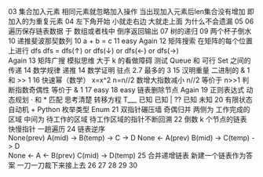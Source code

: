 03 集合加入元素 相同元素就忽略加入操作 当出现加入元素后len集合没有增加 即 加入的为重复元素
04 左下角开始 小就走右边 大就走上面  为什么不会遗漏
05 
06 遍历保存链表数据 于 数组或者栈中 倒序返回输出
07 树的递归 
09 两个杯子倒水
10 递推斐波那契数列
10 a + b = c
11 easy
Again 12 矩阵搜索  在矩阵的每个位置上进行 dfs dfs = dfs(↑) or dfs(↓) or dfs(←) or dfs(→)  
Again 13 矩阵广搜  模拟思维 大于 k 的看做障碍  测试 Queue 和 可行 Set 之间的传递
14 数学规律 递推
14 数学证明 驻点 2.7 最多的 3 
15 汉明重量 二进制的 & 1 和 >> 1
16 快速幂（数学） x=x^2 n=n//2 数增大指数减小 n//2 等价于 n>>1   判断指数奇偶性 等价于 & 1
17 easy 
18 easy 链表删除节点
Again 19 正则表达式 动态规划 · 和 * 匹配     思考清楚 转移方程
            T___        已知 已知
            | ??        已知 未知 
20 有限状态自动机 + Python 枚举类型 Enum
21 双指针碾压墙 奇偶归并    两侧为 工作完成的区域  中间为 待工作的区域  待工作区域的指针不断回溯
22 倒数 k 个节点的链表  快慢指针  一趟遍历
24 链表逆序    
        None(prev) A(mid) -> B(temp) -> C -> D     None <- A(prev)  B(mid) -> C(temp) -> D      
        None <- A <- B(prev)  C(mid) -> D(temp)
25 合并递增链表  新建一个链表作为答案 一刀一刀裁下来接上去
26
27
28
29
30